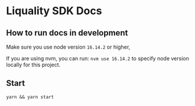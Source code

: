 # Liquality SDK Docs 

## How to run docs in development

Make sure you use node version `16.14.2` or higher,

If you are using nvm, you can run:
`nvm use 16.14.2` to specify node version locally for this project.

## Start
`yarn && yarn start`
